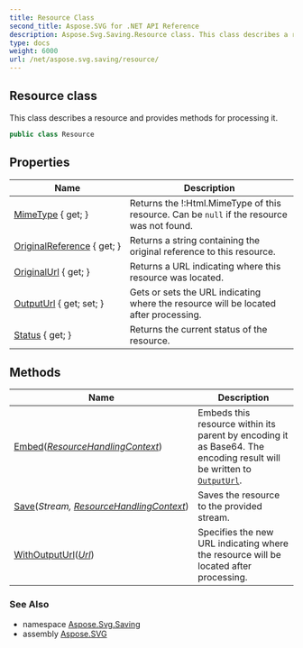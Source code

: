 ```yaml
---
title: Resource Class
second_title: Aspose.SVG for .NET API Reference
description: Aspose.Svg.Saving.Resource class. This class describes a resource and provides methods for processing it
type: docs
weight: 6000
url: /net/aspose.svg.saving/resource/
---
```

## Resource class

This class describes a resource and provides methods for processing it.

```csharp
public class Resource
```

## Properties

| Name | Description |
| --- | --- |
| [MimeType](../../aspose.svg.saving/resource/mimetype/) { get; } | Returns the !:Html.MimeType of this resource. Can be `null` if the resource was not found. |
| [OriginalReference](../../aspose.svg.saving/resource/originalreference/) { get; } | Returns a string containing the original reference to this resource. |
| [OriginalUrl](../../aspose.svg.saving/resource/originalurl/) { get; } | Returns a URL indicating where this resource was located. |
| [OutputUrl](../../aspose.svg.saving/resource/outputurl/) { get; set; } | Gets or sets the URL indicating where the resource will be located after processing. |
| [Status](../../aspose.svg.saving/resource/status/) { get; } | Returns the current status of the resource. |

## Methods

| Name | Description |
| --- | --- |
| [Embed](../../aspose.svg.saving/resource/embed/)(*[ResourceHandlingContext](../resourcehandlingcontext/)*) | Embeds this resource within its parent by encoding it as Base64. The encoding result will be written to [`OutputUrl`](./outputurl/). |
| [Save](../../aspose.svg.saving/resource/save/)(*Stream, [ResourceHandlingContext](../resourcehandlingcontext/)*) | Saves the resource to the provided stream. |
| [WithOutputUrl](../../aspose.svg.saving/resource/withoutputurl/)(*[Url](../../aspose.svg/url/)*) | Specifies the new URL indicating where the resource will be located after processing. |

### See Also

* namespace [Aspose.Svg.Saving](../../aspose.svg.saving/)
* assembly [Aspose.SVG](../../)
